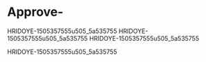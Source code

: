 # Approve-
HRIDOYE-1505357555u505_5a535755
HRIDOYE-1505357555u505_5a535755
HRIDOYE-1505357555u505_5a535755

HRIDOYE-1505357555u505_5a535755
